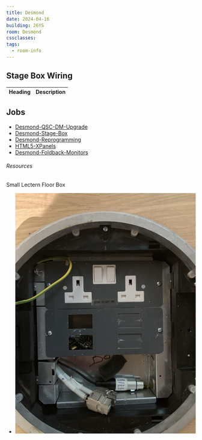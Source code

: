 ```yaml
---
title: Desmond
date: 2024-04-16
building: 26YS
room: Desmond
cssclasses: 
tags:
  - room-info
---
```


## Stage Box Wiring

Heading          | Description
---------------- | -----------------

## Jobs

- [Desmond-QSC-DM-Upgrade](../../01-Projects/Desmond-QSC-DM-Upgrade.md)
- [Desmond-Stage-Box](../../04-Archive/Completed/Desmond-Stage-Box.md)
- [Desmond-Reprogramming](../../04-Archive/Completed/Desmond-Reprogramming.md)
- [HTML5-XPanels](../../04-Archive/Completed/HTML5-XPanels.md)
- [Desmond-Foldback-Monitors](../../01-Projects/Desmond-Foldback-Monitors.md)


###### Resources

Small Lectern Floor Box
- ![ |200](../../04-Archive/Attachments/Desmond-Small-Lectern-Floor-Box.jpg)